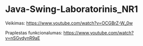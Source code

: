 # Java-Swing-Laboratorinis_NR1
Veikimas:
https://www.youtube.com/watch?v=OCGBrZ-W_0w

Praplestas funkcionalumas:
https://www.youtube.com/watch?v=nSGvdynR9aE

